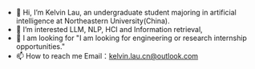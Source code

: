 - 👋 Hi, I’m Kelvin Lau, an undergraduate student majoring in artificial intelligence at Northeastern University(China).
- 👀 I’m interested LLM, NLP, HCI and Information retrieval, 
- 🌱 I am looking for "I am looking for engineering or research internship opportunities."
- 📫 How to reach me Email：kelvin.lau.cn@outlook.com

<!---
10-OASIS-01/10-OASIS-01 is a ✨ special ✨ repository because its `README.md` (this file) appears on your GitHub profile.
You can click the Preview link to take a look at your changes.
--->
